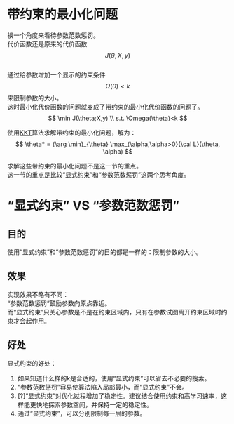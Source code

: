 # 带约束的最小化问题

换一个角度来看待参数范数惩罚。  
代价函数还是原来的代价函数$$J(\theta;X,y)$$  
通过给参数增加一个显示的约束条件$$\Omega(\theta)<k$$来限制参数的大小。  
这时最小化代价函数的问题就变成了带约束的最小化代价函数的问题了。  
$$
\min J(\theta;X,y) \\
s.t. \Omega(\theta)<k
$$

使用[KKT]()算法求解带约束的最小化问题，解为：  
$$
\theta* = {\arg \min}_{\theta} \max_{\alpha,\alpha>0}{\cal L}(\theta, \alpha)
$$

求解这些带约束的最小化问题不是这一节的重点。  
这一节的重点是比较“显式约束”和“参数范数惩罚”这两个思考角度。  

# “显式约束” VS “参数范数惩罚”

## 目的

使用“显式约束”和“参数范数惩罚”的目的都是一样的：限制参数的大小。  

## 效果

实现效果不略有不同：  
“参数范数惩罚”鼓励参数向原点靠近。  
而“显式约束”只关心参数是不是在约束区域内，只有在参数试图离开约束区域时约束才会起作用。  

## 好处

显式约束的好处：  
1. 如果知道什么样的k是合适的，使用“显式约束”可以省去不必要的搜索。  
2. “参数范数惩罚”容易使算法陷入局部最小，而“显式约束”不会。  
3. [?]“显式约束”对优化过程增加了稳定性。建议结合使用约束和高学习速率，这样能更快地探索参数空间，并保持一定的稳定性。  
4. 通过“显式约束”，可以分别限制每一层的参数。  